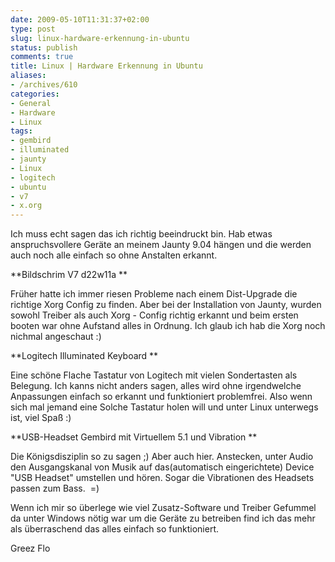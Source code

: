 ```yaml
---
date: 2009-05-10T11:31:37+02:00
type: post
slug: linux-hardware-erkennung-in-ubuntu
status: publish
comments: true
title: Linux | Hardware Erkennung in Ubuntu
aliases:
- /archives/610
categories:
- General
- Hardware
- Linux
tags:
- gembird
- illuminated
- jaunty
- Linux
- logitech
- ubuntu
- v7
- x.org
---
```


Ich muss echt sagen das ich richtig beeindruckt bin. Hab etwas anspruchsvollere Geräte an meinem Jaunty 9.04 hängen und die werden auch noch alle einfach so ohne Anstalten erkannt.

**Bildschrim V7 d22w11a **

Früher hatte ich immer riesen Probleme nach einem Dist-Upgrade die richtige Xorg Config zu finden. Aber bei der Installation von Jaunty, wurden sowohl Treiber als auch Xorg - Config richtig erkannt und beim ersten booten war ohne Aufstand alles in Ordnung. Ich glaub ich hab die Xorg noch nichmal angeschaut :)

**Logitech Illuminated Keyboard
**

Eine schöne Flache Tastatur von Logitech mit vielen Sondertasten als Belegung. Ich kanns nicht anders sagen, alles wird ohne irgendwelche Anpassungen einfach so erkannt und funktioniert problemfrei. Also wenn sich mal jemand eine Solche Tastatur holen will und unter Linux unterwegs ist, viel Spaß :)

**USB-Headset Gembird mit Virtuellem 5.1 und Vibration **

Die Königsdisziplin so zu sagen ;) Aber auch hier. Anstecken, unter Audio den Ausgangskanal von Musik auf das(automatisch eingerichtete) Device "USB Headset" umstellen und hören. Sogar die Vibrationen des Headsets passen zum Bass.  =)

Wenn ich mir so überlege wie viel Zusatz-Software und Treiber Gefummel da unter Windows nötig war um die Geräte zu betreiben find ich das mehr als überraschend das alles einfach so funktioniert.

Greez Flo
